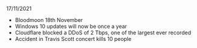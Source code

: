 17/11/2021

- Bloodmoon 18th November
- Windows 10 updates will now be once a year
- Cloudflare blocked a DDoS of 2 Tbps, one of the largest ever recorded
- Accident in Travis Scott concert kills 10 people